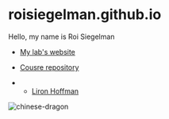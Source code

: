 # roisiegelman.github.io

Hello, my name is Roi Siegelman

* [My lab's website](https://www.weizmann.ac.il/dept/irb/shema/)
* [Cousre repository](https://github.com/szabgab/wis-python-course-2024-04/)

* * [Liron Hoffman](https://liroh99.github.io/)

![chinese-dragon](https://github.com/roisiegelman/roisiegelman.github.io/assets/166688546/17217f62-4751-4bc5-af6f-a8ea889c707d)
